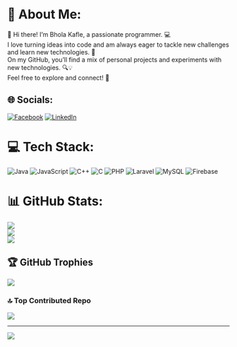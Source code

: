# 💫 About Me:
👋 Hi there! I’m Bhola Kafle, a passionate programmer. 💻<br>I love turning ideas into code and am always eager to tackle new challenges and learn new technologies. 🚀<br>On my GitHub, you’ll find a mix of personal projects and experiments with new technologies. 🔍💡<br>Feel free to explore and connect! 🤝


## 🌐 Socials:
[![Facebook](https://img.shields.io/badge/Facebook-%231877F2.svg?logo=Facebook&logoColor=white)](https://facebook.com/https://www.facebook.com/bhola.kafle.925/) [![LinkedIn](https://img.shields.io/badge/LinkedIn-%230077B5.svg?logo=linkedin&logoColor=white)](https://linkedin.com/in/https://l.facebook.com/l.php?u=https%3A%2F%2Flinkedin.com%2Fin%2Fbhola-kafle-776345145%3Ffbclid%3DIwZXh0bgNhZW0CMTAAAR3Ahjc1LmylsMIXgDIHIniUSekjvxokPm9WH4nbN-XXvhcWLkprUzObWIE_aem_qYPVDJe3Ro1M_PRUMVQbLA&h=AT3uxaxGsHWYvehOfR8W3Lf0rkUjpBIp2OT9O3Uarh4AGzu8oGQL26YY-ZDsWh5QdJk3dZgvbYQCRFHADIN7CXpDOj9mzP-K9biRVyozkEv7TxDGk_o9_JxQD0de20ygBSqtDJNsTfDEEaYIR7PP) 

# 💻 Tech Stack:
![Java](https://img.shields.io/badge/java-%23ED8B00.svg?style=for-the-badge&logo=openjdk&logoColor=white) ![JavaScript](https://img.shields.io/badge/javascript-%23323330.svg?style=for-the-badge&logo=javascript&logoColor=%23F7DF1E) ![C++](https://img.shields.io/badge/c++-%2300599C.svg?style=for-the-badge&logo=c%2B%2B&logoColor=white) ![C](https://img.shields.io/badge/c-%2300599C.svg?style=for-the-badge&logo=c&logoColor=white) ![PHP](https://img.shields.io/badge/php-%23777BB4.svg?style=for-the-badge&logo=php&logoColor=white) ![Laravel](https://img.shields.io/badge/laravel-%23FF2D20.svg?style=for-the-badge&logo=laravel&logoColor=white) ![MySQL](https://img.shields.io/badge/mysql-4479A1.svg?style=for-the-badge&logo=mysql&logoColor=white) ![Firebase](https://img.shields.io/badge/firebase-a08021?style=for-the-badge&logo=firebase&logoColor=ffcd34)
# 📊 GitHub Stats:
![](https://github-readme-stats.vercel.app/api?username=jhapali9&theme=dark&hide_border=false&include_all_commits=false&count_private=false)<br/>
![](https://github-readme-streak-stats.herokuapp.com/?user=jhapali9&theme=dark&hide_border=false)<br/>
![](https://github-readme-stats.vercel.app/api/top-langs/?username=jhapali9&theme=dark&hide_border=false&include_all_commits=false&count_private=false&layout=compact)

## 🏆 GitHub Trophies
![](https://github-profile-trophy.vercel.app/?username=jhapali9&theme=radical&no-frame=false&no-bg=true&margin-w=4)

### 🔝 Top Contributed Repo
![](https://github-contributor-stats.vercel.app/api?username=jhapali9&limit=5&theme=dark&combine_all_yearly_contributions=true)

---
[![](https://visitcount.itsvg.in/api?id=jhapali9&icon=0&color=0)](https://visitcount.itsvg.in)

<!-- Proudly created with GPRM ( https://gprm.itsvg.in ) -->
